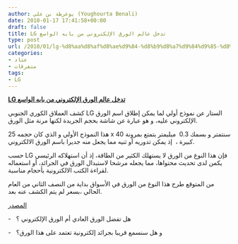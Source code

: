 ```yaml
---
author: يوغرطة بن علي (Youghourta Benali)
date: 2010-01-17 17:41:58+00:00
draft: false
title: LG تدخل عالم الورق الإلكتروني من بابه الواسع
type: post
url: /2010/01/lg-%d8%aa%d8%af%d8%ae%d9%84-%d8%b9%d8%a7%d9%84%d9%85-%d8%a7%d9%84%d9%88%d8%b1%d9%82-%d8%a7%d9%84%d8%a5%d9%84%d9%83%d8%aa%d8%b1%d9%88%d9%86%d9%8a-%d9%85%d9%86-%d8%a8%d8%a7%d8%a8%d9%87-%d8%a7%d9%84/
categories:
- عتاد
- متفرقات
tags:
- LG
---
```


[**LG تدخل عالم الورق الإلكتروني من بابه الواسع**](https://www.it-scoop.com/2010/01/lg-%d8%aa%d8%af%d8%ae%d9%84-%d8%b9%d8%a7%d9%84%d9%85-%d8%a7%d9%84%d9%88%d8%b1%d9%82-%d8%a7%d9%84%d8%a5%d9%84%d9%83%d8%aa%d8%b1%d9%88%d9%86%d9%8a-%d9%85%d9%86-%d8%a8%d8%a7%d8%a8%d9%87-%d8%a7%d9%84/)


كشف العملاق الكوري الجنوبي LG الستار عن نموذج أولي لما يمكن إطلاق اسم الورق الإلكتروني عليه، و هو عبارة عن شاشة بحجم الجريدة لكنها مرنة مثل الورق.


[](https://www.it-scoop.com/2010/01/lg-%d8%aa%d8%af%d8%ae%d9%84-%d8%b9%d8%a7%d9%84%d9%85-%d8%a7%d9%84%d9%88%d8%b1%d9%82-%d8%a7%d9%84%d8%a5%d9%84%d9%83%d8%aa%d8%b1%d9%88%d9%86%d9%8a-%d9%85%d9%86-%d8%a8%d8%a7%d8%a8%d9%87-%d8%a7%d9%84/)


هذا النموذج الأولي و الذي كان حجمه 25 x 40 سنتمتر و بسمك 0.3  ميليمتر يتمتع بمرونة كبيرة ،  إذ يمكن تدوريه أو ثنيه مما يجعل منه جديرا باسم الورق الالكتروني.

حسب LG فإن هذا النوع من الورق لا يستهلك الكثير من الطاقة، إذ أن استهلاكه الرئيسي يكمن لدى تحديث محتواها، مما يجعله مرشحا لاستبدال الورق في الجرائد، أو استعماله لقراءة الكتب الالكترونية بأحجام مناسبة.

من المتوقع طرح هذا النوع من الورق في الأسواق بداية من النصف الثاني من العام الحالي ،بسعر لم يتم الكشف عنه بعد.

[المصدر](http://dvice.com/archives/2010/01/lg-shows-off-ne.php)

-   هل تفضل الورق العادي أم الورق الإلكتروني ؟

-   و هل سنسمع قريبا بجرائد إلكترونية تعتمد على هذا الورق؟
